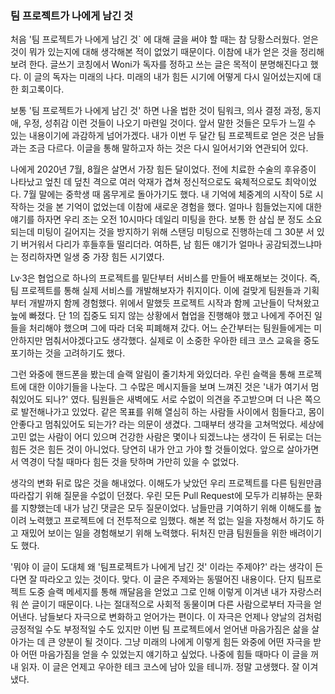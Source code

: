 ### 팀 프로젝트가 나에게 남긴 것

   처음 '팀 프로젝트가 나에게 남긴 것` 에 대해 글을 써야 할 때는 참 당황스러웠다. 얻은 것이 뭐가 있는지에 대해 생각해본 적이 없었기 때문이다.
  이참에 내가 얻은 것을 정리해보려 한다. 글쓰기 코칭에서 Woni가 독자를 정하고 쓰는 글은 목적이 분명해진다고 했다. 
  이 글의 독자는 미래의 나다. 미래의 내가 힘든 시기에 어떻게 다시 일어섰는지에 대한 회고록이다.

   보통 '팀 프로젝트가 나에게 남긴 것' 하면 나올 법한 것이 팀워크, 의사 결정 과정, 동지애, 우정, 성취감 이런 것들이 나오기 마련일 것이다.
  앞서 말한 것들은 모두가 느낄 수 있는 내용이기에 과감하게 넘어가겠다. 내가 이번 두 달간 팀 프로젝트로 얻은 것은 남들과는 조금 다르다.
  이글을 통해 말하고자 하는 것은 다시 일어서기와 연관되어 있다.

   나에게 2020년 7월, 8월은 살면서 가장 힘든 달이었다.
  전에 치료한 수술의 후유증이 나타났고 엎친 데 덮친 격으로 여러 악재가 겹쳐 정신적으로도 육체적으로도 최악이었다. 7월 말에는 중학생 때 몸무게로 돌아가기도 했다.
  내 기억에 체중계의 시작이 5로 시작하는 것을 본 기억이 없었는데 이참에 새로운 경험을 했다.
  얼마나 힘들었는지에 대한 얘기를 하자면 우리 조는 오전 10시마다 데일리 미팅을 한다.
  보통 한 삼십 분 정도 소요되는데 미팅이 길어지는 것을 방지하기 위해 스탠딩 미팅으로 진행하는데 그 30분 서 있기 버거워서 다리가 후들후들 떨리더라.
  여하튼, 남 힘든 얘기가 얼마나 공감되겠느냐마는 정리하자면 일생 중 가장 힘든 시기였다.

   Lv·3은 협업으로 하나의 프로젝트를 밑단부터 서비스를 만들어 배포해보는 것이다. 즉, 팀 프로젝트를 통해 실제 서비스를 개발해보자가 취지이다.
  이에 걸맞게 팀원들과 기획부터 개발까지 함께 경험했다. 위에서 말했듯 프로젝트 시작과 함께 고난들이 닥쳐왔고 늪에 빠졌다.
  단 1의 집중도 되지 않는 상황에서 협업을 진행해야 했고 나에게 주어진 일들을 처리해야 했으며 그에 따라 더욱 피폐해져 갔다.
  어느 순간부터는 팀원들에게는 미안하지만 멈춰서야겠다고도 생각했다. 실제로 이 소중한 우아한 테크 코스 교육을 중도 포기하는 것을 고려하기도 했다. 

   그런 와중에 핸드폰을 봤는데 슬랙 알림이 줄기차게 와있더라. 우린 슬랙을 통해 프로젝트에 대한 이야기들을 나눈다.
  그 수많은 메시지들을 보며 느껴진 것은 '내가 여기서 멈춰있어도 되나?' 였다. 팀원들은 새벽에도 서로 수없이 의견을 주고받으며 더 나은 쪽으로 발전해나가고 있었다.
  같은 목표를 위해 열심히 하는 사람들 사이에서 힘들다고, 몸이 안좋다고 멈춰있어도 되는가? 라는 의문이 생겼다. 그때부터 생각을 고쳐먹었다.
  세상에 고민 없는 사람이 어디 있으며 건강한 사람은 몇이나 되겠느냐는 생각이 든 뒤로는 더는 힘든 것은 힘든 것이 아니었다.
  당연히 내가 안고 가야 할 것들이었다. 앞으로 살아가면서 역경이 닥칠 때마다 힘든 것을 탓하며 가만히 있을 수 없었다.

   생각의 변화 뒤로 많은 것을 해내었다. 이해도가 낮았던 우리 프로젝트를 다른 팀원만큼 따라잡기 위해 질문을 수없이 던졌다.
  우린 모든 Pull Request에 모두가 리뷰하는 문화를 지향했는데 내가 남긴 댓글은 모두 질문이었다. 남들만큼 기여하기 위해 이해도를 높이려 노력했고 프로젝트에 더 전투적으로 임했다.
  해본 적 없는 일을 자청해서 하기도 하고 재밌어 보이는 일을 경험해보기 위해 노력했다. 뒤처진 만큼 팀원들을 위한 배려이기도 했다. 

   '뭐야 이 글이 도대체 왜 '팀프로젝트가 나에게 남긴 것' 이라는 주제야?' 라는 생각이 든다면 잘 따라오고 있는 것이다.
  맞다. 이 글은 주제와는 동떨어진 내용이다. 단지 팀프로젝트 도중 슬랙 메세지를 통해 깨달음을 얻었고 그로 인해 이렇게 이겨낸 내가 자랑스러워 쓴 글이기 때문이다.
  나는 절대적으로 사회적 동물이며 다른 사람으로부터 자극을 얻어낸다. 남들보다 자극으로 변화하고 얻어가는 편이다.
  이 자극은 언제나 양날의 검처럼 긍정적일 수도 부정적일 수도 있지만 이번 팀 프로젝트에서 얻어낸 마음가짐은 삶을 살아가는 데 큰 양분이 될 것이다.
  그냥 미래의 나에게 이렇게 힘든 와중에 어떤 자극을 받아 어떤 마음가짐을 얻을 수 있었는지 얘기하고 싶었다. 나중에 힘들 때마다 이 글을 꺼내 읽자.
  이 글은 언제고 우아한 테크 코스에 남아 있을 테니까. 정말 고생했다. 잘 이겨냈다.
  
  
